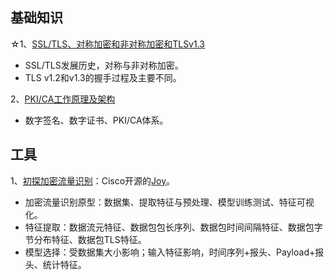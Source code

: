 ## 基础知识

☆1、[SSL/TLS、对称加密和非对称加密和TLSv1.3](https://tinychen.com/200602-encryption-intro)

- SSL/TLS发展历史，对称与非对称加密。
- TLS v1.2和v1.3的握手过程及主要不同。

2、[PKI/CA工作原理及架构](https://www.jianshu.com/p/c65fa3af1c01)

- 数字签名、数字证书、PKI/CA体系。

## 工具

1、[初探加密流量识别](https://www.secrss.com/articles/14298)：Cisco开源的[Joy](https://github.com/cisco/joy)。

- 加密流量识别原型：数据集、提取特征与预处理、模型训练测试、特征可视化。
- 特征提取：数据流元特征、数据包包长序列、数据包时间间隔特征、数据包字节分布特征、数据包TLS特征。
- 模型选择：受数据集大小影响；输入特征影响，时间序列+报头、Payload+报头、统计特征。

